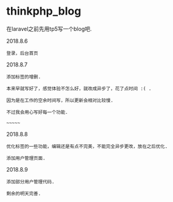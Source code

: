 # thinkphp_blog

在laravel之前先用tp5写一个blog吧.


2018.8.6

    登录，后台首页


2018.8.7

    添加标签的增删.

    本来早就写好了，感觉体验不怎么好，就改成异步了，花了点时间 :( .

    因为是在工作的空余时间写，所以更新会相对比较慢.

    不过我会用心写好每一个功能.

    ~~~~~

2018.8.8

    优化标签的一些功能，编辑还是有点不完美，不能完全异步更改，放在之后优化.
    
    添加用户管理页面.
    
2018.8.9
    
    添加部分用户管理代码.
    
    剩余的明天完善.
